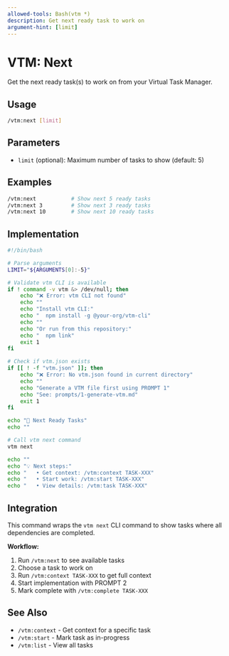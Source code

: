 ```yaml
---
allowed-tools: Bash(vtm *)
description: Get next ready task to work on
argument-hint: [limit]
---
```


# VTM: Next

Get the next ready task(s) to work on from your Virtual Task Manager.

## Usage

```bash
/vtm:next [limit]
```

## Parameters

- `limit` (optional): Maximum number of tasks to show (default: 5)

## Examples

```bash
/vtm:next           # Show next 5 ready tasks
/vtm:next 3         # Show next 3 ready tasks
/vtm:next 10        # Show next 10 ready tasks
```

## Implementation

```bash
#!/bin/bash

# Parse arguments
LIMIT="${ARGUMENTS[0]:-5}"

# Validate vtm CLI is available
if ! command -v vtm &> /dev/null; then
    echo "❌ Error: vtm CLI not found"
    echo ""
    echo "Install vtm CLI:"
    echo "  npm install -g @your-org/vtm-cli"
    echo ""
    echo "Or run from this repository:"
    echo "  npm link"
    exit 1
fi

# Check if vtm.json exists
if [[ ! -f "vtm.json" ]]; then
    echo "❌ Error: No vtm.json found in current directory"
    echo ""
    echo "Generate a VTM file first using PROMPT 1"
    echo "See: prompts/1-generate-vtm.md"
    exit 1
fi

echo "🎯 Next Ready Tasks"
echo ""

# Call vtm next command
vtm next

echo ""
echo "💡 Next steps:"
echo "   • Get context: /vtm:context TASK-XXX"
echo "   • Start work: /vtm:start TASK-XXX"
echo "   • View details: /vtm:task TASK-XXX"
```

## Integration

This command wraps the `vtm next` CLI command to show tasks where all dependencies are completed.

**Workflow:**
1. Run `/vtm:next` to see available tasks
2. Choose a task to work on
3. Run `/vtm:context TASK-XXX` to get full context
4. Start implementation with PROMPT 2
5. Mark complete with `/vtm:complete TASK-XXX`

## See Also

- `/vtm:context` - Get context for a specific task
- `/vtm:start` - Mark task as in-progress
- `/vtm:list` - View all tasks

